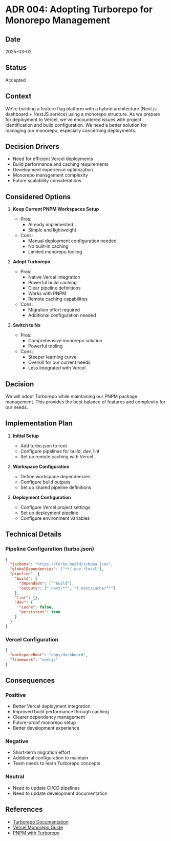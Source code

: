 # ADR 004: Adopting Turborepo for Monorepo Management

## Date
2025-03-02

## Status
Accepted

## Context
We're building a feature flag platform with a hybrid architecture (Next.js dashboard + NestJS service) using a monorepo structure. As we prepare for deployment to Vercel, we've encountered issues with project identification and build configuration. We need a better solution for managing our monorepo, especially concerning deployments.

## Decision Drivers
- Need for efficient Vercel deployments
- Build performance and caching requirements
- Development experience optimization
- Monorepo management complexity
- Future scalability considerations

## Considered Options

1. **Keep Current PNPM Workspaces Setup**
   - Pros:
     - Already implemented
     - Simple and lightweight
   - Cons:
     - Manual deployment configuration needed
     - No built-in caching
     - Limited monorepo tooling

2. **Adopt Turborepo**
   - Pros:
     - Native Vercel integration
     - Powerful build caching
     - Clear pipeline definitions
     - Works with PNPM
     - Remote caching capabilities
   - Cons:
     - Migration effort required
     - Additional configuration needed

3. **Switch to Nx**
   - Pros:
     - Comprehensive monorepo solution
     - Powerful tooling
   - Cons:
     - Steeper learning curve
     - Overkill for our current needs
     - Less integrated with Vercel

## Decision
We will adopt Turborepo while maintaining our PNPM package management. This provides the best balance of features and complexity for our needs.

## Implementation Plan

1. **Initial Setup**
   - Add turbo.json to root
   - Configure pipelines for build, dev, lint
   - Set up remote caching with Vercel

2. **Workspace Configuration**
   - Define workspace dependencies
   - Configure build outputs
   - Set up shared pipeline definitions

3. **Deployment Configuration**
   - Configure Vercel project settings
   - Set up deployment pipeline
   - Configure environment variables

## Technical Details

### Pipeline Configuration (turbo.json)
```json
{
  "$schema": "https://turbo.build/schema.json",
  "globalDependencies": ["**/.env.*local"],
  "pipeline": {
    "build": {
      "dependsOn": ["^build"],
      "outputs": [".next/**", "!.next/cache/**"]
    },
    "lint": {},
    "dev": {
      "cache": false,
      "persistent": true
    }
  }
}
```

### Vercel Configuration
```json
{
  "workspaceRoot": "apps/dashboard",
  "framework": "nextjs"
}
```

## Consequences

### Positive
- Better Vercel deployment integration
- Improved build performance through caching
- Clearer dependency management
- Future-proof monorepo setup
- Better development experience

### Negative
- Short-term migration effort
- Additional configuration to maintain
- Team needs to learn Turborepo concepts

### Neutral
- Need to update CI/CD pipelines
- Need to update development documentation

## References
- [Turborepo Documentation](https://turbo.build/repo/docs)
- [Vercel Monorepo Guide](https://vercel.com/docs/monorepos)
- [PNPM with Turborepo](https://turbo.build/repo/docs/getting-started/existing-project) 